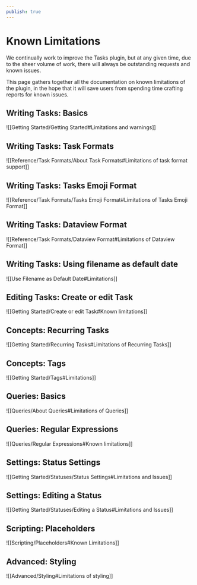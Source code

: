 ```yaml
---
publish: true
---
```


# Known Limitations

<!--

MAINTENANCE NOTES

Each time a new 'Limitations'-type section is added to another page, add:

- A level-2 heading here
- And an embedded link - `![[....]]` to the new file and heading

How we make sure this page has an Outline when published:

- Embedded headings are not shown in Outline of this file - either in Reading view and when published
- Hence a level-2 heading is added in this file, so its structure its visible
- To prevent duplicate headings being rendered, any level-2 headings in the embedded content will be hidden using CSS:
    - on the Published website
    - and in Reading mode in this vault

-->

We continually work to improve the Tasks plugin, but at any given time, due to the sheer volume of work, there will always be outstanding requests and known issues.

This page gathers together all the documentation on known limitations of the plugin, in the hope that it will save users from spending time crafting reports for known issues.

## Writing Tasks: Basics

![[Getting Started/Getting Started#Limitations and warnings]]

## Writing Tasks: Task Formats

![[Reference/Task Formats/About Task Formats#Limitations of task format support]]

## Writing Tasks: Tasks Emoji Format

![[Reference/Task Formats/Tasks Emoji Format#Limitations of Tasks Emoji Format]]

## Writing Tasks: Dataview Format

![[Reference/Task Formats/Dataview Format#Limitations of Dataview Format]]

## Writing Tasks: Using filename as default date

![[Use Filename as Default Date#Limitations]]

## Editing Tasks: Create or edit Task

![[Getting Started/Create or edit Task#Known limitations]]

## Concepts: Recurring Tasks

![[Getting Started/Recurring Tasks#Limitations of Recurring Tasks]]

## Concepts: Tags

![[Getting Started/Tags#Limitations]]

## Queries: Basics

![[Queries/About Queries#Limitations of Queries]]

## Queries: Regular Expressions

![[Queries/Regular Expressions#Known limitations]]

## Settings: Status Settings

![[Getting Started/Statuses/Status Settings#Limitations and Issues]]

## Settings: Editing a Status

![[Getting Started/Statuses/Editing a Status#Limitations and Issues]]

## Scripting: Placeholders

![[Scripting/Placeholders#Known Limitations]]

## Advanced: Styling

![[Advanced/Styling#Limitations of styling]]
